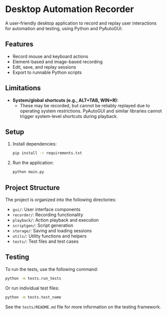 # Desktop Automation Recorder

A user-friendly desktop application to record and replay user interactions for automation and testing, using Python and PyAutoGUI.

## Features
- Record mouse and keyboard actions
- Element-based and image-based recording
- Edit, save, and replay sessions
- Export to runnable Python scripts

## Limitations
- **System/global shortcuts (e.g., ALT+TAB, WIN+R):**
  - These may be recorded, but cannot be reliably replayed due to operating system restrictions. PyAutoGUI and similar libraries cannot trigger system-level shortcuts during playback.

## Setup

1. Install dependencies:
   ```bash
   pip install -r requirements.txt
   ```
2. Run the application:
   ```bash
   python main.py
   ```

## Project Structure
The project is organized into the following directories:
- `gui/`: User interface components
- `recorder/`: Recording functionality
- `playback/`: Action playback and execution
- `scriptgen/`: Script generation
- `storage/`: Saving and loading sessions
- `utils/`: Utility functions and helpers
- `tests/`: Test files and test cases

## Testing
To run the tests, use the following command:
```bash
python -m tests.run_tests
```

Or run individual test files:
```bash
python -m tests.test_name
```

See the `tests/README.md` file for more information on the testing framework. 